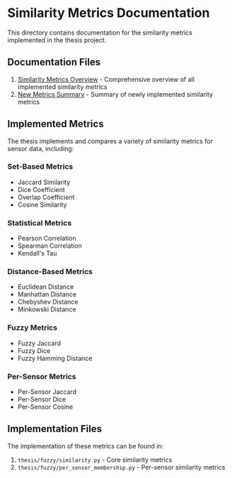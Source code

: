 # Similarity Metrics Documentation

This directory contains documentation for the similarity metrics implemented in the thesis project.

## Documentation Files

1. [Similarity Metrics Overview](SIMILARITY_METRICS.md) - Comprehensive overview of all implemented similarity metrics
2. [New Metrics Summary](NEW_METRICS_SUMMARY.md) - Summary of newly implemented similarity metrics

## Implemented Metrics

The thesis implements and compares a variety of similarity metrics for sensor data, including:

### Set-Based Metrics
- Jaccard Similarity
- Dice Coefficient
- Overlap Coefficient
- Cosine Similarity

### Statistical Metrics
- Pearson Correlation
- Spearman Correlation
- Kendall's Tau

### Distance-Based Metrics
- Euclidean Distance
- Manhattan Distance
- Chebyshev Distance
- Minkowski Distance

### Fuzzy Metrics
- Fuzzy Jaccard
- Fuzzy Dice
- Fuzzy Hamming Distance

### Per-Sensor Metrics
- Per-Sensor Jaccard
- Per-Sensor Dice
- Per-Sensor Cosine

## Implementation Files

The implementation of these metrics can be found in:

1. `thesis/fuzzy/similarity.py` - Core similarity metrics
2. `thesis/fuzzy/per_sensor_membership.py` - Per-sensor similarity metrics 